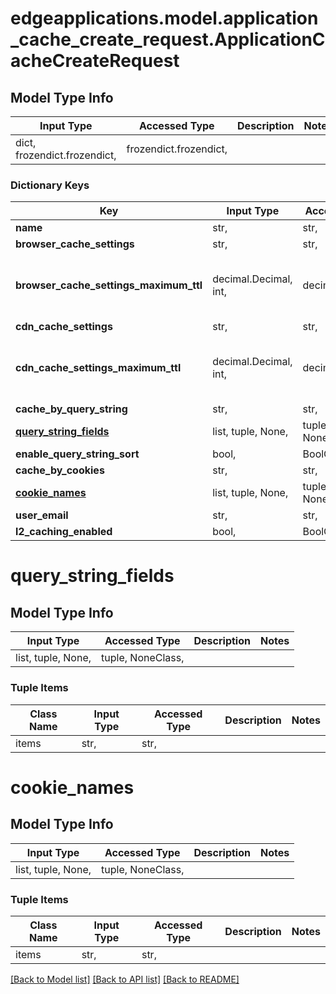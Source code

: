 # edgeapplications.model.application_cache_create_request.ApplicationCacheCreateRequest

## Model Type Info
Input Type | Accessed Type | Description | Notes
------------ | ------------- | ------------- | -------------
dict, frozendict.frozendict,  | frozendict.frozendict,  |  | 

### Dictionary Keys
Key | Input Type | Accessed Type | Description | Notes
------------ | ------------- | ------------- | ------------- | -------------
**name** | str,  | str,  |  | 
**browser_cache_settings** | str,  | str,  |  | [optional] 
**browser_cache_settings_maximum_ttl** | decimal.Decimal, int,  | decimal.Decimal,  |  | [optional] value must be a 64 bit integer
**cdn_cache_settings** | str,  | str,  |  | [optional] 
**cdn_cache_settings_maximum_ttl** | decimal.Decimal, int,  | decimal.Decimal,  |  | [optional] value must be a 64 bit integer
**cache_by_query_string** | str,  | str,  |  | [optional] 
**[query_string_fields](#query_string_fields)** | list, tuple, None,  | tuple, NoneClass,  |  | [optional] 
**enable_query_string_sort** | bool,  | BoolClass,  |  | [optional] 
**cache_by_cookies** | str,  | str,  |  | [optional] 
**[cookie_names](#cookie_names)** | list, tuple, None,  | tuple, NoneClass,  |  | [optional] 
**user_email** | str,  | str,  |  | [optional] 
**l2_caching_enabled** | bool,  | BoolClass,  |  | [optional] 

# query_string_fields

## Model Type Info
Input Type | Accessed Type | Description | Notes
------------ | ------------- | ------------- | -------------
list, tuple, None,  | tuple, NoneClass,  |  | 

### Tuple Items
Class Name | Input Type | Accessed Type | Description | Notes
------------- | ------------- | ------------- | ------------- | -------------
items | str,  | str,  |  | 

# cookie_names

## Model Type Info
Input Type | Accessed Type | Description | Notes
------------ | ------------- | ------------- | -------------
list, tuple, None,  | tuple, NoneClass,  |  | 

### Tuple Items
Class Name | Input Type | Accessed Type | Description | Notes
------------- | ------------- | ------------- | ------------- | -------------
items | str,  | str,  |  | 

[[Back to Model list]](../../README.md#documentation-for-models) [[Back to API list]](../../README.md#documentation-for-api-endpoints) [[Back to README]](../../README.md)

